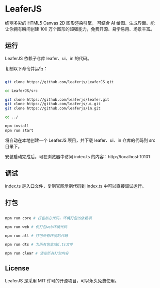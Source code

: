 # LeaferJS

绚丽多彩的 HTML5 Canvas 2D 图形渲染引擎， 可结合 AI 绘图、生成界面。能让你拥有瞬间创建 100 万个图形的超强能力，免费开源、易学易用、场景丰富。

## 运行

LeaferJS 依赖子仓库 leafer、ui、in 的代码。

复制以下命令并运行：

```sh

git clone https://github.com/leaferjs/LeaferJS.git

cd LeaferJS/src

git clone https://github.com/leaferjs/leafer.git
git clone https://github.com/leaferjs/ui.git
git clone https://github.com/leaferjs/in.git

cd ../

npm install
npm run start

```

将自动在本地创建一个 LeaferJS 项目，并下载 leafer、ui、in 仓库的代码到 src 目录下。

安装启动完成后，可在浏览器中访问 index.ts 的内容：http://localhost:10101

## 调试

index.ts 是入口文件，复制官网示例代码到 index.ts 中可以直接调试运行。

## 打包

```sh

npm run core # 打包核心代码，环境打包的依赖项

npm run web # 仅打包web环境代码

npm run all # 打包所有环境的代码

npm run dts # 为所有包生成d.ts文件

npm run clear # 清空所有打包内容


```

## License

LeaferJS 是采用 MIT 许可的开源项目，可以永久免费使用。
